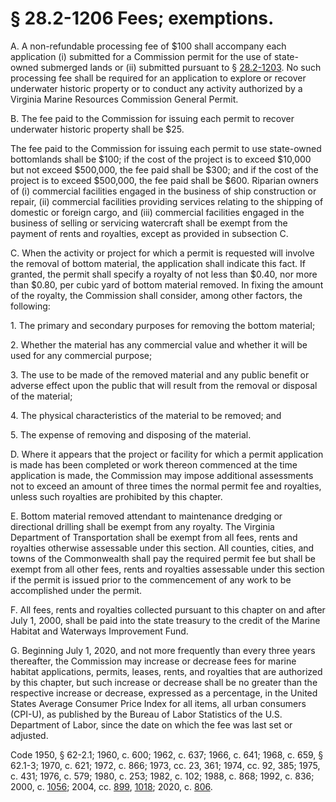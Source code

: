 # § 28.2-1206 Fees; exemptions.

<p>A. A non-refundable processing fee of $100 shall accompany each application (i) submitted for a Commission permit for the use of state-owned submerged lands or (ii) submitted pursuant to § <a href='/vacode/28.2-1203/'>28.2-1203</a>. No such processing fee shall be required for an application to explore or recover underwater historic property or to conduct any activity authorized by a Virginia Marine Resources Commission General Permit.</p><p>B. The fee paid to the Commission for issuing each permit to recover underwater historic property shall be $25.</p><p>The fee paid to the Commission for issuing each permit to use state-owned bottomlands shall be $100; if the cost of the project is to exceed $10,000 but not exceed $500,000, the fee paid shall be $300; and if the cost of the project is to exceed $500,000, the fee paid shall be $600. Riparian owners of (i) commercial facilities engaged in the business of ship construction or repair, (ii) commercial facilities providing services relating to the shipping of domestic or foreign cargo, and (iii) commercial facilities engaged in the business of selling or servicing watercraft shall be exempt from the payment of rents and royalties, except as provided in subsection C.</p><p>C. When the activity or project for which a permit is requested will involve the removal of bottom material, the application shall indicate this fact. If granted, the permit shall specify a royalty of not less than $0.40, nor more than $0.80, per cubic yard of bottom material removed. In fixing the amount of the royalty, the Commission shall consider, among other factors, the following:</p><p>1. The primary and secondary purposes for removing the bottom material;</p><p>2. Whether the material has any commercial value and whether it will be used for any commercial purpose;</p><p>3. The use to be made of the removed material and any public benefit or adverse effect upon the public that will result from the removal or disposal of the material;</p><p>4. The physical characteristics of the material to be removed; and</p><p>5. The expense of removing and disposing of the material.</p><p>D. Where it appears that the project or facility for which a permit application is made has been completed or work thereon commenced at the time application is made, the Commission may impose additional assessments not to exceed an amount of three times the normal permit fee and royalties, unless such royalties are prohibited by this chapter.</p><p>E. Bottom material removed attendant to maintenance dredging or directional drilling shall be exempt from any royalty. The Virginia Department of Transportation shall be exempt from all fees, rents and royalties otherwise assessable under this section. All counties, cities, and towns of the Commonwealth shall pay the required permit fee but shall be exempt from all other fees, rents and royalties assessable under this section if the permit is issued prior to the commencement of any work to be accomplished under the permit.</p><p>F. All fees, rents and royalties collected pursuant to this chapter on and after July 1, 2000, shall be paid into the state treasury to the credit of the Marine Habitat and Waterways Improvement Fund.</p><p>G. Beginning July 1, 2020, and not more frequently than every three years thereafter, the Commission may increase or decrease fees for marine habitat applications, permits, leases, rents, and royalties that are authorized by this chapter, but such increase or decrease shall be no greater than the respective increase or decrease, expressed as a percentage, in the United States Average Consumer Price Index for all items, all urban consumers (CPI-U), as published by the Bureau of Labor Statistics of the U.S. Department of Labor, since the date on which the fee was last set or adjusted.</p><p>Code 1950, § 62-2.1; 1960, c. 600; 1962, c. 637; 1966, c. 641; 1968, c. 659, § 62.1-3; 1970, c. 621; 1972, c. 866; 1973, cc. 23, 361; 1974, cc. 92, 385; 1975, c. 431; 1976, c. 579; 1980, c. 253; 1982, c. 102; 1988, c. 868; 1992, c. 836; 2000, c. <a href='http://lis.virginia.gov/cgi-bin/legp604.exe?001+ful+CHAP1056'>1056</a>; 2004, cc. <a href='http://lis.virginia.gov/cgi-bin/legp604.exe?041+ful+CHAP0899'>899</a>, <a href='http://lis.virginia.gov/cgi-bin/legp604.exe?041+ful+CHAP1018'>1018</a>; 2020, c. <a href='http://lis.virginia.gov/cgi-bin/legp604.exe?201+ful+CHAP0806'>806</a>.</p>